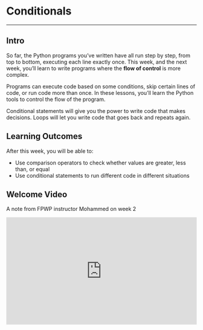 # Conditionals

---

## Intro

So far, the Python programs you’ve written have all run step by step, from top to bottom, executing each line exactly once. This week, and the next week, you’ll learn to write programs where the **flow of control** is more complex.

Programs can execute code based on some conditions, skip certain lines of code, or run code more than once. In these lessons, you’ll learn the Python tools to control the flow of the program.

Conditional statements will give you the power to write code that makes decisions. Loops will let you write code that goes back and repeats again.

## **Learning Outcomes**

After this week, you will be able to:

- Use comparison operators to check whether values are greater, less than, or equal
- Use conditional statements to run different code in different situations

## Welcome Video

<aside>

A note from FPWP instructor Mohammed on week 2

</aside>

<div style="position: relative; padding-bottom: 56.25%; height: 0;"><iframe src="https://www.youtube.com/embed/GPcK5fTCnMg" title="YouTube video player" frameborder="0" allow="accelerometer; autoplay; clipboard-write; encrypted-media; gyroscope; picture-in-picture" allowfullscreen style="position: absolute; top: 0; left: 0; width: 100%; height: 100%;"></iframe></div>

